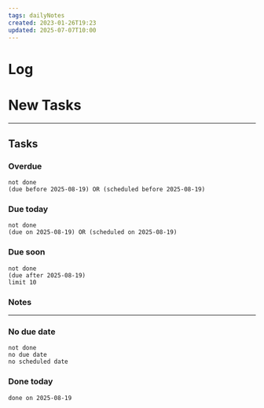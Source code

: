 ```yaml
---
tags: dailyNotes
created: 2023-01-26T19:23
updated: 2025-07-07T10:00
---
```

# Log


# New Tasks


----
## Tasks
### Overdue
```tasks
not done
(due before 2025-08-19) OR (scheduled before 2025-08-19)
```

### Due today
```tasks
not done
(due on 2025-08-19) OR (scheduled on 2025-08-19)
```

### Due soon
```tasks
not done
(due after 2025-08-19)
limit 10
```

### Notes

----
### No due date
```tasks
not done
no due date
no scheduled date
```

### Done today
```tasks
done on 2025-08-19
```
